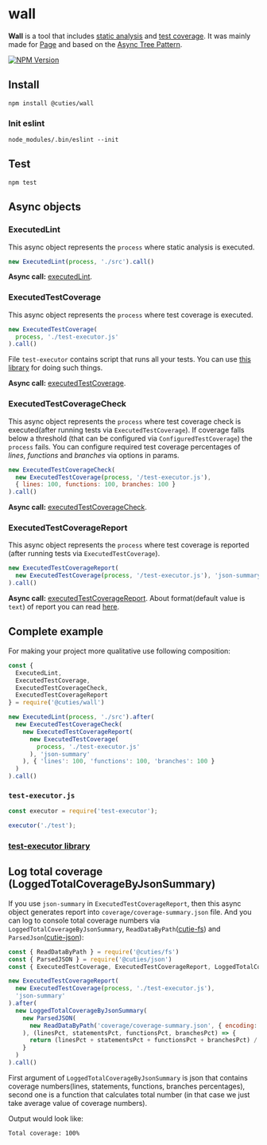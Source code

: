 # wall

**Wall** is a tool that includes [static analysis](https://github.com/eslint/eslint) and [test coverage](https://github.com/istanbuljs/nyc). It was mainly made for [Page](https://github.com/Guseyn/page) and based on the [Async Tree Pattern](https://github.com/Guseyn/async-tree-patern/blob/master/Async_Tree_Patern.pdf).

[![NPM Version][npm-image]][npm-url]

## Install

`npm install @cuties/wall`

### Init eslint

`node_modules/.bin/eslint --init`

## Test

`npm test`

## Async objects

### ExecutedLint

This async object represents the `process` where static analysis is executed.

```js
new ExecutedLint(process, './src').call()

```

**Async call:** [executedLint](https://github.com/Guseyn/wall/blob/master/src/custom-calls/executedLint.js).

### ExecutedTestCoverage

This async object represents the `process` where test coverage is executed.

```js
new ExecutedTestCoverage(
  process, './test-executor.js'
).call()

```

File `test-executor` contains script that runs all your tests. You can use [this library](https://github.com/Guseyn/node-test-executor) for doing such things.

**Async call:** [executedTestCoverage](https://github.com/Guseyn/wall/blob/master/src/custom-calls/executedTestCoverage.js).

### ExecutedTestCoverageCheck

This async object represents the `process` where test coverage check is executed(after running tests via `ExecutedTestCoverage`). If coverage falls below a threshold (that can be configured via `ConfiguredTestCoverage`) the `process` fails. You can configure required test coverage percentages of *lines*, *functions* and *branches* via options in params.

```js
new ExecutedTestCoverageCheck(
  new ExecutedTestCoverage(process, '/test-executor.js'),
  { lines: 100, functions: 100, branches: 100 }
).call()

```

**Async call:** [executedTestCoverageCheck](https://github.com/Guseyn/wall/blob/master/src/custom-calls/executedTestCoverageCheck.js).

### ExecutedTestCoverageReport

This async object represents the `process` where test coverage is reported (after running tests via `ExecutedTestCoverage`).

```js
new ExecutedTestCoverageReport(
  new ExecutedTestCoverage(process, '/test-executor.js'), 'json-summary'
).call()

```

**Async call:** [executedTestCoverageReport](https://github.com/Guseyn/wall/blob/master/src/custom-calls/executedTestCoverageReport.js). About format(default value is `text`) of report you can read [here](https://istanbul.js.org/docs/advanced/alternative-reporters/).

## Complete example

For making your project more qualitative use following composition:

```js
const {
  ExecutedLint,
  ExecutedTestCoverage,
  ExecutedTestCoverageCheck,
  ExecutedTestCoverageReport
} = require('@cuties/wall')

new ExecutedLint(process, './src').after(
  new ExecutedTestCoverageCheck(
    new ExecutedTestCoverageReport(
      new ExecutedTestCoverage(
        process, './test-executor.js'
      ), 'json-summary'
    ), { 'lines': 100, 'functions': 100, 'branches': 100 }
  )
).call()

```

### `test-executor.js`

```js
const executor = require('test-executor');

executor('./test');

```

### [test-executor library](https://github.com/Guseyn/node-test-executor)

## Log total coverage (LoggedTotalCoverageByJsonSummary)

If you use `json-summary` in `ExecutedTestCoverageReport`, then this async object generates report into `coverage/coverage-summary.json` file. And you can log to console total coverage numbers via `LoggedTotalCoverageByJsonSummary`, `ReadDataByPath`([cutie-fs](https://github.com/Guseyn/cutie-fs)) and `ParsedJson`([cutie-json](https://github.com/Guseyn/cutie-json)):

```js
const { ReadDataByPath } = require('@cuties/fs')
const { ParsedJSON } = require('@cuties/json')
const { ExecutedTestCoverage, ExecutedTestCoverageReport, LoggedTotalCoverageByJsonSummary } = require('./../index')

new ExecutedTestCoverageReport(
  new ExecutedTestCoverage(process, './test-executor.js'),
  'json-summary'
).after(
  new LoggedTotalCoverageByJsonSummary(
    new ParsedJSON(
      new ReadDataByPath('coverage/coverage-summary.json', { encoding: 'utf8' })
    ), (linesPct, statementsPct, functionsPct, branchesPct) => {
      return (linesPct + statementsPct + functionsPct + branchesPct) / 4
    }
  )
).call()

```

First argument of `LoggedTotalCoverageByJsonSummary` is json that contains coverage numbers(lines, statements, functions, branches percentages), second one is a function that calculates total number (in that case we just take average value of coverage numbers).

Output would look like:

`Total coverage: 100%`

[npm-image]: https://img.shields.io/npm/v/@cuties/wall.svg
[npm-url]: https://npmjs.org/package/@cuties/wall
